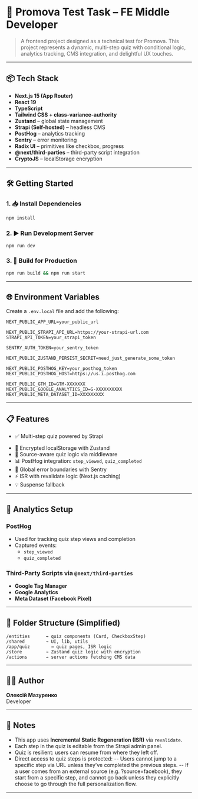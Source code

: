 # 🧠 Promova Test Task – FE Middle Developer

> A frontend project designed as a technical test for Promova. This project represents a dynamic, multi-step quiz with conditional logic, analytics tracking, CMS integration, and delightful UX touches.

---

## 📦 Tech Stack

- **Next.js 15 (App Router)**
- **React 19**
- **TypeScript**
- **Tailwind CSS + class-variance-authority**
- **Zustand** – global state management
- **Strapi (Self-hosted)** – headless CMS
- **PostHog** – analytics tracking
- **Sentry** – error monitoring
- **Radix UI** – primitives like checkbox, progress
- **@next/third-parties** – third-party script integration
- **CryptoJS** – localStorage encryption

---

## 🛠️ Getting Started

### 1. 📥 Install Dependencies

```bash
npm install
```

### 2. ▶️ Run Development Server

```bash
npm run dev
```

### 3. 🔨 Build for Production

```bash
npm run build && npm run start
```

---

## 🌐 Environment Variables

Create a `.env.local` file and add the following:

```env
NEXT_PUBLIC_APP_URL=your_public_url

NEXT_PUBLIC_STRAPI_API_URL=https://your-strapi-url.com
STRAPI_API_TOKEN=your_strapi_token

SENTRY_AUTH_TOKEN=your_sentry_token

NEXT_PUBLIC_ZUSTAND_PERSIST_SECRET=need_just_generate_some_token

NEXT_PUBLIC_POSTHOG_KEY=your_posthog_token
NEXT_PUBLIC_POSTHOG_HOST=https://us.i.posthog.com

NEXT_PUBLIC_GTM_ID=GTM-XXXXXXX
NEXT_PUBLIC_GOOGLE_ANALYTICS_ID=G-XXXXXXXXXX
NEXT_PUBLIC_META_DATASET_ID=XXXXXXXXX
```

---

## 📋 Features

- ✅ Multi-step quiz powered by Strapi
<!-- - 🔁 Conditional logic per step depending on previous answers or `source` -->
- 💾 Encrypted localStorage with Zustand
- 🧠 Source-aware quiz logic via middleware
- 📊 PostHog integration: `step_viewed`, `quiz_completed`
- 🧨 Global error boundaries with Sentry
- ⚡ ISR with revalidate logic (Next.js caching)
- 💡 Suspense fallback

---

## 🧪 Analytics Setup

### PostHog

- Used for tracking quiz step views and completion
- Captured events:
  - `step_viewed`
  - `quiz_completed`

### Third-Party Scripts via `@next/third-parties`

- **Google Tag Manager**
- **Google Analytics**
- **Meta Dataset (Facebook Pixel)**

---

## 🧩 Folder Structure (Simplified)

```
/entities      → quiz components (Card, CheckboxStep)
/shared        → UI, lib, utils
/app/quiz	     → quiz pages, ISR logic
/store         → Zustand quiz logic with encryption
/actions       → server actions fetching CMS data
```

---

## 👨‍💻 Author

**Олексій Мазуренко**  
Developer  

---

## 📎 Notes

- This app uses **Incremental Static Regeneration (ISR)** via `revalidate`.
- Each step in the quiz is editable from the Strapi admin panel.
- Quiz is resilient: users can resume from where they left off.
- Direct access to quiz steps is protected:
  -- Users cannot jump to a specific step via URL unless they’ve completed the previous steps.
  -- If a user comes from an external source (e.g. ?source=facebook), they start from a specific step, and cannot go back unless they explicitly choose to go through the full personalization flow.

---
